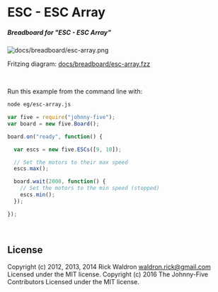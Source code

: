 <!--remove-start-->

# ESC - ESC Array

<!--remove-end-->






##### Breadboard for "ESC - ESC Array"



![docs/breadboard/esc-array.png](breadboard/esc-array.png)<br>

Fritzing diagram: [docs/breadboard/esc-array.fzz](breadboard/esc-array.fzz)

&nbsp;




Run this example from the command line with:
```bash
node eg/esc-array.js
```


```javascript
var five = require("johnny-five");
var board = new five.Board();

board.on("ready", function() {

  var escs = new five.ESCs([9, 10]);

  // Set the motors to their max speed
  escs.max();

  board.wait(2000, function() {
    // Set the motors to the min speed (stopped)
    escs.min();
  });

});

```








&nbsp;

<!--remove-start-->

## License
Copyright (c) 2012, 2013, 2014 Rick Waldron <waldron.rick@gmail.com>
Licensed under the MIT license.
Copyright (c) 2016 The Johnny-Five Contributors
Licensed under the MIT license.

<!--remove-end-->
